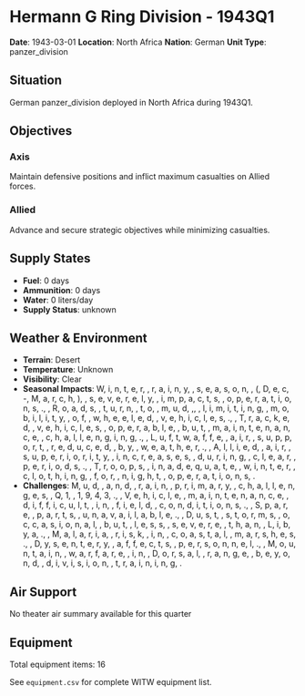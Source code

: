 # Hermann G Ring Division - 1943Q1

**Date**: 1943-03-01
**Location**: North Africa
**Nation**: German
**Unit Type**: panzer_division

## Situation

German panzer_division deployed in North Africa during 1943Q1.

## Objectives

### Axis
Maintain defensive positions and inflict maximum casualties on Allied forces.

### Allied
Advance and secure strategic objectives while minimizing casualties.

## Supply States

- **Fuel**: 0 days
- **Ammunition**: 0 days
- **Water**: 0 liters/day
- **Supply Status**: unknown

## Weather & Environment

- **Terrain**: Desert
- **Temperature**: Unknown
- **Visibility**: Clear
- **Seasonal Impacts**: W, i, n, t, e, r,  , r, a, i, n, y,  , s, e, a, s, o, n,  , (, D, e, c, -, M, a, r, c, h, ),  , s, e, v, e, r, e, l, y,  , i, m, p, a, c, t, s,  , o, p, e, r, a, t, i, o, n, s, .,  , R, o, a, d, s,  , t, u, r, n,  , t, o,  , m, u, d, ,,  , l, i, m, i, t, i, n, g,  , m, o, b, i, l, i, t, y,  , o, f,  , w, h, e, e, l, e, d,  , v, e, h, i, c, l, e, s, .,  , T, r, a, c, k, e, d,  , v, e, h, i, c, l, e, s,  , o, p, e, r, a, b, l, e,  , b, u, t,  , m, a, i, n, t, e, n, a, n, c, e,  , c, h, a, l, l, e, n, g, i, n, g, .,  , L, u, f, t, w, a, f, f, e,  , a, i, r,  , s, u, p, p, o, r, t,  , r, e, d, u, c, e, d,  , b, y,  , w, e, a, t, h, e, r, .,  , A, l, l, i, e, d,  , a, i, r,  , s, u, p, e, r, i, o, r, i, t, y,  , i, n, c, r, e, a, s, e, s,  , d, u, r, i, n, g,  , c, l, e, a, r,  , p, e, r, i, o, d, s, .,  , T, r, o, o, p, s,  , i, n, a, d, e, q, u, a, t, e,  , w, i, n, t, e, r,  , c, l, o, t, h, i, n, g,  , f, o, r,  , n, i, g, h, t,  , o, p, e, r, a, t, i, o, n, s, .
- **Challenges**: M, u, d,  , a, n, d,  , r, a, i, n,  , p, r, i, m, a, r, y,  , c, h, a, l, l, e, n, g, e, s,  , Q, 1,  , 1, 9, 4, 3, .,  , V, e, h, i, c, l, e,  , m, a, i, n, t, e, n, a, n, c, e,  , d, i, f, f, i, c, u, l, t,  , i, n,  , f, i, e, l, d,  , c, o, n, d, i, t, i, o, n, s, .,  , S, p, a, r, e,  , p, a, r, t, s,  , u, n, a, v, a, i, l, a, b, l, e, .,  , D, u, s, t,  , s, t, o, r, m, s,  , o, c, c, a, s, i, o, n, a, l,  , b, u, t,  , l, e, s, s,  , s, e, v, e, r, e,  , t, h, a, n,  , L, i, b, y, a, .,  , M, a, l, a, r, i, a,  , r, i, s, k,  , i, n,  , c, o, a, s, t, a, l,  , m, a, r, s, h, e, s, .,  , D, y, s, e, n, t, e, r, y,  , a, f, f, e, c, t, s,  , p, e, r, s, o, n, n, e, l, .,  , M, o, u, n, t, a, i, n,  , w, a, r, f, a, r, e,  , i, n,  , D, o, r, s, a, l,  , r, a, n, g, e,  , b, e, y, o, n, d,  , d, i, v, i, s, i, o, n,  , t, r, a, i, n, i, n, g, .

## Air Support

No theater air summary available for this quarter

## Equipment

Total equipment items: 16

See `equipment.csv` for complete WITW equipment list.
